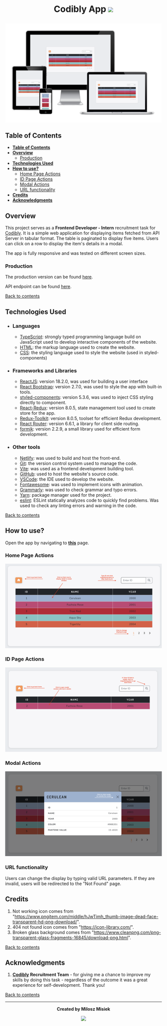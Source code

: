 # <div align='center'> Codibly App <img src="https://codibly.com/wp-content/uploads/2020/07/cropped-favi-cdlb-35x35.png"/></div><!-- omit in toc -->

## <img align="center" src="./src/assets/documentation/am-i-responsive.png" alt="Codibly App Am I Responsive" style="max-width='100%'"> <!-- omit in toc -->

## **Table of Contents**

- [**Table of Contents**](#table-of-contents)
- [**Overview**](#overview)
  - [Production](#production)
- [**Technologies Used**](#technologies-used)
- [**How to use?**](#how-to-use)
  - [Home Page Actions](#home-page-actions)
  - [ID Page Actions](#id-page-actions)
  - [Modal Actions](#modal-actions)
  - [URL functionality](#url-functionality)
- [**Credits**](#credits)
- [**Acknowledgments**](#acknowledgments)

## **Overview**

This project serves as a **Frontend Developer - Intern** recruitment task for [Codibly](https://codibly.com/). It is a simple web application for displaying items fetched from API Server in tabular format. The table is paginated to display five items. Users can click on a row to display the item's details in a modal.

The app is fully responsive and was tested on different screen sizes.

### Production

The production version can be found [here](https://main--benevolent-toffee-0f7aae.netlify.app/).

API endpoint can be found [here](https://reqres.in/api/products/).

[Back to contents](#table-of-contents)

## **Technologies Used**

- ### Languages

  - [TypeScript](https://www.typescriptlang.org/): strongly typed programming language build on JavaScript used to develop interactive components of the website.
  - [HTML](https://developer.mozilla.org/en-US/docs/Web/HTML): the markup language used to create the website.
  - [CSS](https://developer.mozilla.org/en-US/docs/Web/css): the styling language used to style the website (used in styled-components)

- ### Frameworks and Libraries

  - [ReactJS](https://reactjs.org/): version 18.2.0, was used for building a user interface
  - [React Bootstrap](https://react-bootstrap-v4.netlify.app/): version 2.7.0, was used to style the app with built-in tools.
  - [styled-components](https://styled-components.com/): version 5.3.6, was used to inject CSS styling directly to component.
  - [React-Redux](https://react-redux.js.org/): version 8.0.5, state management tool used to create store for the app.
  - [Redux-Toolkit](https://redux-toolkit.js.org/): version 8.0.5, toolset for efficient Redux development.
  - [React Router](https://reactrouter.com/en/main): version 6.6.1, a library for client side routing.
  - [formik](https://formik.org/): version 2.2.9, a small library used for efficient form development.

- ### Other tools

  - [Netlify](https://www.netlify.com/): was used to build and host the front-end.
  - [Git](https://git-scm.com/): the version control system used to manage the code.
  - [Vite](https://vitejs.dev/): was used as a frontend development building tool.
  - [GitHub](https://github.com/): used to host the website's source code.
  - [VSCode](https://code.visualstudio.com/): the IDE used to develop the website.
  - [Fontawesome](https://fontawesome.com/): was used to implement icons with animation.
  - [Grammarly](https://www.grammarly.com/): was used to check grammar and typo errors.
  - [Yarn](https://yarnpkg.com/): package manager used for the project.
  - [eslint](https://eslint.org/): ESLint statically analyzes code to quickly find problems. Was used to check any linting errors and warning in the code.

[Back to contents](#table-of-contents)

## **How to use?**

Open the app by navigating to **[this](https://main--benevolent-toffee-0f7aae.netlify.app/)** page.

### Home Page Actions

![Home Actions](src/assets/documentation/home-page.png)

### ID Page Actions

![ID Page Actions](src/assets/documentation/id-page.png)

### Modal Actions

![Modal Actions](src/assets/documentation/modal.png)

### URL functionality

Users can change the display by typing valid URL parameters. If they are invalid, users will be redirected to the "Not Found" page.

## **Credits**

1. Not working icon comes from "https://www.pngitem.com/middle/hJwTimh_thumb-image-dead-face-transparent-hd-png-download/".
2. 404 not found icon comes from "https://icon-library.com/".
3. Broken glass background comes from "https://www.cleanpng.com/png-transparent-glass-fragments-16845/download-png.html".

[Back to contents](#table-of-contents)

## **Acknowledgments**

1. **[Codibly](https://codibly.com/>) Recruitment Team** - for giving me a chance to improve my skills by doing this task - regardless of the outcome it was a great experience for self-development. Thank you!

[Back to contents](#table-of-contents)

---
**<div align='center'>Created by Milosz Misiek</div>**
<div align='center'>
    <a href="https://www.linkedin.com/in/milosz-misiek/" target="_blank">
        <img src="https://img.shields.io/badge/LinkedIn-0077B5?style=for-the-badge&logo=linkedin&logoColor=white" />
    </a>
</div>
